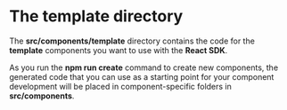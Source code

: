# The **template** directory

The **src/components/template** directory contains the code for the **template** components you want to use with the **React SDK**.

As you run the **npm run  create** command to create new components, the generated code that you can use as a starting point for your component development will be placed in component-specific folders in **src/components**.
